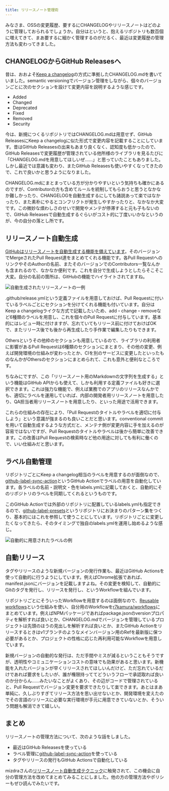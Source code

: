 ```yaml
---
title: リリースノート管理術
---
```

みなさま、OSSの変更履歴、要するにCHANGELOGやリリースノートはどのように管理しておられるでしょうか。自分はというと、抱えるリポジトリも数百個に増えてきて、まあ要するに細かく管理するのがだるく、最近は変更履歴の管理方法も変わってきました。

CHANGELOGからGitHub Releasesへ
---------------------------

昔は、おおよそ[Keep a changelog](https://keepachangelog.com/en/1.0.0/)の方式に準拠したCHANGELOG.mdを書いていました。semantic versioningでバージョン管理をしながら、個々のバージョンごとに次のセクションを設けて変更内容を説明するような感じです。

*   Added
*   Changed
*   Deprecated
*   Fixed
*   Removed
*   Security

今は、新規につくるリポジトリではCHANGELOG.mdは用意せず、GitHub ReleasesにKeep a changelogに似た形式で変更内容を記載することにしています。昔はGitHub Releasesの出来もあまり良くなく、認知度も低かったので、GitHub Releasesで変更履歴が管理されている他所様のライブラリを見るたびに「CHANGELOG.mdを用意してほしいぜ……」と思っていたこともありました。しかし最近では意識も変わり、またGitHub Releasesも使いやすくなってきたので、これで良いかと思うようになりました。

CHANGELOG.mdにまとまっている方が分かりやすいという気持ちも確かにあるのですが、Contributorの方も含めてルールを統制してもらおうと思うとなかなか難しかったり、CHANGELOGを自動生成するにしても諸説あって楽ではなかったり、また素朴にやるとコンフリクトが発生しやすかったりと、なかなか大変です。この微妙な煩わしさのせいで開発やメンテが停滞すると元も子もないので、GitHub Releasesで自動生成するぐらいがコスト的に丁度いいかなというのが、今の自分の落とし所です。

リリースノート自動生成
-----------

[GitHubはリリースノートを自動生成する機能を備えています](https://docs.github.com/en//repositories/releasing-projects-on-github/automatically-generated-release-notes)。そのバージョンでMergeされたPull Request達をまとめてくれる機能です。各Pull RequestへのリンクやそのAuthorの名前、またそのバージョンでのContributors一覧なんかも含まれるので、なかなか便利です。これを自分で生成しようとしたらそこそこ大変。自分の名前の箇所は、GitHubの機能でハイライトされてますね。

![](https://lh3.googleusercontent.com/docs/ADP-6oE407N6qd9J5x3ucnqwouBW_NOgsTFLLa2k4d7lOpB2_Q8Mn4SVX-CqMEEZwx_lKz__Bj3glmNsqKM9LO860syYZYfGWdMtl8qKkNTzywdLayUcc5U8BM1GI_RUsHq0uIIKJmjzSPeDq63w8gAietwpkQu6ohx8MVeh8i_YqLfmuYoqNgLUHQTkMxykFxGpu6fcL0zh5R_dDjyO2gtSbLAuLK0TcncB9FYbMxMaQPXBp1K4RLgoUYWA_slmRG6jK_AVPm1wuaZuEeEW0bk5Cr3-GQc2oQawy5fqmrgzyE598tGZ7D480tF_XOC6UEEpQg4wDIopVsv81rm0bSRo3xMD2I9znmJS9M0seutsvyBp5gAIyLxBpxqeUH7IBHKizUaJyIzftBiD-ps1z2lp9qPXJGgJTS--PTWHydcs8HsZOrCu3uFbk0mi5aGGGuq5UCQZzJKozFbnlVPTCGMp4Fz6kTUyBYEF2zB-nBiW1AocP_mP1Rae42S3tLCAUoijwjI9dXvn6o26MDNK3p3ISkCzzWwOkUAn5p0lpmpO_wN2MA4kpA0htBndIEikYCVSo8WFtl8AuD30t7gEngLKGFaamO1qsDTjii7oFwPTdEy1sZxFIp7KuXKg5NViV24FFyTv5g_TPeP71BapYNs9TfB40ofVIZTNsyBfkss_n5LV7mw84z3xyqM7a8bssowYxuWESJXjopd972MU5iU8HBPNExysVbt-5eSr22DCmt-vV4uYc1E7v4nlkzn8gn3yOqx21U1F8LcGgnkC3pYNR-O4Fw1RUhidswoivbV_Bc3X6OFjZLH-Wl2894s5hLTAkWcTFfzutHZO5w1rRIt6orTbyxEJe9bJwu64ctwyuk-U3rnoL6ZVS8_TSLFACpsE3n-yycsxso-ESx4ScfsMKD8M6mSn3AcbDMeq5kdMXp5O4QR7QIGsRSAKzRgYoDSHHNYHcS_KKF2T6Txul2gnPnn2TKV__hlsXuI7CwfsBjb1Z3MSwiTx7Tna3qj2UlpRBk345QUTpge5vJXbwXbsOcw9wILFAFN9sQNAGP0j8qJXFOO1VV0S_tIuC-72aoR-5cNlwkHjBvHJVSrjL1rtZpGoVf2deLRf9_lAis-D3CKUA11rKaq5m0AuZJpHTnNJ5vU0o7j-woq1u1-RAfh1rmCF-WwGtGUnGPc2TwDPht2RItSNT5cY-17T3wJZ1XnE3lXFIjKwQPKqnt20EROdF-LmfbuaEki_ryeGb2PBeyG1QRGpfw "自動生成されたリリースノートの一例")

.github/release.ymlという定義ファイルを用意しておけば、Pull Requestに付いているラベルごとにセクションを分けてくれる機能も付いています。自分はKeep a changelogライクな方式で記載したいため、add・change・removeなど6種類のラベルを用意し、これを個々のPull Requestに付与しています。基本的にはレビュー時に付けますが、忘れていてもリリース前に付けておけばOKで、またリリース後でも後から再生成したり手作業で編集したりもできます。

Othersというその他枠のセクションも用意しているので、ライブラリの利用者に影響があるPull Requestは6種類のセクションにまとまり、その他の変更、例えば開発環境の仕組みが変わったとか、CIを別のサービスに変更したといったものなんかがOthersのセクションにまとめられて、これも意外と便利なところです。

ちなみにですが、この「リリースノート用のMarkdownの文字列を生成する」という機能はGitHub APIからも使えて、しかも利用する定義ファイルも好きに選択できます。これは強力な機能で、例えば業務でのアプリのリリースなんかでも、適切にラベルを運用していれば、内部の開発者用リリースノートを用意したり、QA担当者用リリースノートを用意したり、といった用途で活用できます。

これらの仕組みの存在により、「Pull Requestのタイトルやラベルを適切に付与しよう」という意識が強まるのも良いことだと思います。conventional commitを用いて自動生成するような方式だと、メンテナ側が変更内容に手を加えるのが容易ではないですが、Pull Requestのタイトルやラベルは後から簡単に改善できます。この改善はPull Requestの検索時など他の用途に対しても有利に働くので、いい仕組みだと思います。

ラベル自動管理
-------

リポジトリごとにKeep a changelog相当のラベルを用意するのが面倒なので、[github-label-sync-action](https://github.com/r7kamura/github-label-sync-action)というGitHub Actionでラベルの用意を自動化しています。各ラベルの名前・説明文・色をlabels.ymlに記載しておくと、自動的にそのリポジトリのラベルを同期してくれるというものです。

このGitHub Actionでは外部のリポジトリに配置しているlabels.ymlも指定できるので、[github-label-presets](https://github.com/r7kamura/github-label-presets)というリポジトリにお決まりのパターン集をつくり、基本的にはこれを参照して使うことにしています。リポジトリごとに変更したくなってきたら、そのタイミングで独自のlabels.ymlを運用し始めるような感じ。

![](https://lh3.googleusercontent.com/docs/ADP-6oEflgq1U70d3S6v9gOoyC1vagUQMAUqzg5WFtkLRy4IUQ_4IiVLt81UdlGoz-nPIFJaEqMgimQ4mSTrsZb5sQQsfzI6_F9_R1o6fLimv2PCXl9izNNq_eMucMFdWjx1G0eLd-fAApwwonhUerpjqT1ExfxI_qbBCxn8SGsK1UUAgx24Ct6qtizoC4TQ3d4ma37apKrzf-GKud456uPGjyaRS8C7zK4C8W2AFGD_HT77fW8reqmw_xPLJQwMEwUJt5Vei6DjN6ESNtc_mBuPdbQwHvHE4cno2jDoEs-a1hxmeHxsIyXK-hQ0DGyjHLHMF4r4X62OQcEGbaiKEUg8yL6gsQu8osM48cXGfiZ-Jh4WjYlKrbkywW-DUZPkD_6ZOEYW259OPs3fyst-MSG7ZuuynhgQy8oiIg47AZfCuQateGWCSbcmr9N9K0I2jRdzmnvjD7H2HCJPM_e2nE5rqQAA6skungc-9LvpgVs2xuAB3ObilGk73vbJd-ntgee8PSTHH-f-CqbsomajwK_f9quFcC-MvHoXVyF3F3HUp77memvqBt1ZtbkYIkoZq-x_O2G0RIntUZSzS0JdaffyJWOdiYXZVWHAevhQGvWowqewggtgC3QJSRKVJnCy_W7EUrFC681Y-wViZSgYYtBhtz1Y8SpzWrPXr_peGdwsL-VzCPu6k2eXHawGtIbXvS_r4DHT0uniLjyW2spF24CA4bjKa00C444heTbPS8Rn9a8IxeDQIosRoY7Mv6R98RiuW5xLszvSZh8GPgGN-ersEpAkvMKFiJyZrgRrALU93iA_OBWSREM3VY-fJzGcb6S8toN_Zj_RKpwy3Yet47bs8hHeahpjqJqXOFyZPCj_kGEfSl7hFYAKwHqnXkIkLyOW2rNU7K9Vxcoo4Hij1mRl-0Qzt_miHCTMDVw6LV4PRKHDoBuV3RyPwq5yLpzv9K1PAlrjH-hTM_1QAmZrhxfYSGXahQHZpdMh5lCYToL3PeqwUI_LA__pH8wjEE-3kfteEha8sKW0molMw2aCRqOUGqdfCVDUZSrgqcpEGvXfmhqQYgrTMLilF8Ol91zWsh4EzbkIVk4__r_U8QY0KWsGAZ8Y8s2Ig8HPtyiYluF5AahMmKOlQBJXsVsaqr3J88zRhgG4vNbXcP7Ca42O-ouQRlGI8sR5IV4uxu1b1ynBj8TRJlLjtJJfZlJDxAweZSMCnwUQWSwt-RCFB6OpOWRPNbW3_qE-BP2l6gZDG4cp9ImqoCXJfg "自動的に用意されたラベルの例")

自動リリース
------

タグやリリースのような新規バージョンの発行作業も、最近はGitHub Actionsを使って自動的に行うようにしています。例えばChrome拡張であれば、manifest.jsonにバージョンを記載しますよね。その変更を検知して、自動的にGitのタグを発行し、リリースを発行し、というWorkflowを組んでいます。

リポジトリごとにそういったWorkflowを用意するのは面倒なので、[Reusable workflows](https://docs.github.com/en//actions/using-workflows/reusing-workflows)という仕組みを使い、自分用のWorkflowを[r7kamura/workflows](https://github.com/r7kamura/workflows)にまとめています。例えばNPMパッケージであればpackage.jsonのversionプロパティを解析すれば良いとか、CHANGELOG.mdでバージョンを管理しているプロジェクトは先頭のほうの見出しを解析すれば良いとか、またGitHub Actionをリリースするときはv1ブランチのようなメインバージョン用のRefを最新版に保つ必要があるとか、プロジェクトの性格に応じた再利用可能なWorkflowを用意しています。

新規バージョンの自動的な発行は、ただ手間やミスが減るということもそうですが、透明性やコミュニケーションコストの意味でも効果があると思います。新機能を入れたバージョンが早くリリースされてほしいんだけど、ただ忘れているだけであれば要求をしたいが、誰が権限持っててどういうフローで承認取れば良いのか分からん……みたいなことがよくあり、その辺がコードで管理されていると、Pull Requestでバージョン変更を要求できたりして楽できます。あとはまあ単純に、久しぶりすぎてリリース方法を思い出せないとか、開発環境を変えたのでその言語のリリースに必要な実行環境が手元に用意できていないとか、そういう問題も解消できて嬉しい。

まとめ
---

リリースノートの管理方法について、次のような話をしました。

*   最近はGitHub Releasesを使っている
*   ラベル管理に[github-label-sync-action](https://github.com/r7kamura/github-label-sync-action)を使っている
*   タグやリリースの発行もGitHub Actionsで自動化している

mizdraさんの[リリースノート自動生成テクニック](https://www.mizdra.net/entry/2022/07/08/181825)に触発されて、この機会に自分の管理方法を改めてまとめてみることにしました。他の方の管理方法やポリシーもぜひ読んでみたいです。
